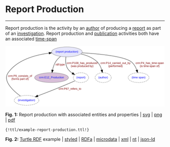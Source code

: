 # Report Production
***

Report production is the activity by an [author](ld4he-person.md) of producing a [report](ld4he-report.md) as part of an [investigation](ld4he-investigation.md). Report production and [publication](ld4he-report-publication.md) activities both have an associated [time-span](ld4he-timespan.md) 
  
![report](img/ld4he-report-production.svg)

**Fig. 1:** Report production with associated entities and properties | [svg](img/ld4he-report-production.svg) | [png](img/ld4he-report-production.png) | [pdf](img/ld4he-report-production.pdf)

```turtle
{!ttl/example-report-production.ttl!}
```
**Fig. 2:** [Turtle RDF](https://www.w3.org/TR/turtle/) example 
| [styled](https://cdn.rawgit.com/niklasl/ldtr/v0.2.2/demo/?url=https://cbinding.github.io/LD4HE/ttl/example-report-production.ttl)
| [RDFa](http://rdf-translator.appspot.com/convert/n3/rdfa/html/https://cbinding.github.io/LD4HE/ttl/example-report-production.ttl)
| [microdata](http://rdf-translator.appspot.com/convert/n3/microdata/html/https://cbinding.github.io/LD4HE/ttl/example-report-production.ttl)
| [xml](http://rdf-translator.appspot.com/convert/n3/xml/html/https://cbinding.github.io/LD4HE/ttl/example-report-production.ttl) 
| [nt](http://rdf-translator.appspot.com/convert/n3/nt/html/https://cbinding.github.io/LD4HE/ttl/example-report-production.ttl)
| [json-ld](http://rdf-translator.appspot.com/convert/n3/json-ld/html/https://cbinding.github.io/LD4HE/ttl/example-report-production.ttl)
